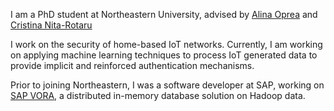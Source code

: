 
I am a PhD student at Northeastern University, advised by [Alina Oprea](http://www.ccs.neu.edu/home/alina/index.html) and [Cristina Nita-Rotaru](http://cnitarot.github.io)

I work on the security of home-based IoT networks. Currently, I am working on applying machine learning techniques to process IoT generated data to provide implicit and reinforced authentication mechanisms.

Prior to joining Northeastern, I was a software developer at SAP, working on [SAP VORA](https://www.sap.com/products/hana-vora-hadoop.html), a distributed in-memory database solution on Hadoop data.

